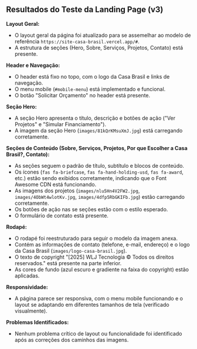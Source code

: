 ## Resultados do Teste da Landing Page (v3)

**Layout Geral:**
*   O layout geral da página foi atualizado para se assemelhar ao modelo de referência `https://site-casa-brasil.vercel.app/#`.
*   A estrutura de seções (Hero, Sobre, Serviços, Projetos, Contato) está presente.

**Header e Navegação:**
*   O header está fixo no topo, com o logo da Casa Brasil e links de navegação.
*   O menu mobile (`#mobile-menu`) está implementado e funcional.
*   O botão "Solicitar Orçamento" no header está presente.

**Seção Hero:**
*   A seção Hero apresenta o título, descrição e botões de ação ("Ver Projetos" e "Simular Financiamento").
*   A imagem da seção Hero (`images/81kQrKMsuXmJ.jpg`) está carregando corretamente.

**Seções de Conteúdo (Sobre, Serviços, Projetos, Por que Escolher a Casa Brasil?, Contato):**
*   As seções seguem o padrão de título, subtítulo e blocos de conteúdo.
*   Os ícones (`fas fa-briefcase`, `fas fa-hand-holding-usd`, `fas fa-award`, etc.) estão sendo exibidos corretamente, indicando que o Font Awesome CDN está funcionando.
*   As imagens dos projetos (`images/nlu5Hn4V2FW2.jpg`, `images/4ObWt4wlotKv.jpg`, `images/4dfp5RbGKIFb.jpg`) estão carregando corretamente.
*   Os botões de ação nas se seções estão com o estilo esperado.
*   O formulário de contato está presente.

**Rodapé:**
*   O rodapé foi reestruturado para seguir o modelo da imagem anexa.
*   Contém as informações de contato (telefone, e-mail, endereço) e o logo da Casa Brasil (`images/logo-casa-brasil.jpg`).
*   O texto de copyright "[2025] WLJ Tecnologia © Todos os direitos reservados." está presente na parte inferior.
*   As cores de fundo (azul escuro e gradiente na faixa do copyright) estão aplicadas.

**Responsividade:**
*   A página parece ser responsiva, com o menu mobile funcionando e o layout se adaptando em diferentes tamanhos de tela (verificado visualmente).

**Problemas Identificados:**
*   Nenhum problema crítico de layout ou funcionalidade foi identificado após as correções dos caminhos das imagens.

